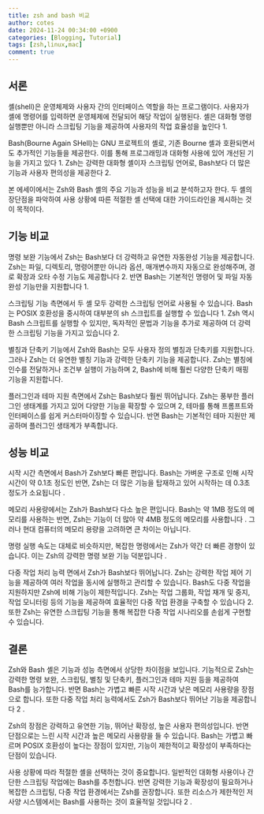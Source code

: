```yaml
---
title: zsh and bash 비교 
author: cotes
date: 2024-11-24 00:34:00 +0900
categories: [Blogging, Tutorial]
tags: [zsh,linux,mac]
comment: true
---
```



서론
--

셸(shell)은 운영체제와 사용자 간의 인터페이스 역할을 하는 프로그램이다. 사용자가 셸에 명령어를 입력하면 운영체제에 전달되어 해당 작업이 실행된다. 셸은 대화형 명령 실행뿐만 아니라 스크립팅 기능을 제공하여 사용자의 작업 효율성을 높인다 1.

Bash(Bourne Again SHell)는 GNU 프로젝트의 셸로, 기존 Bourne 셸과 호환되면서도 추가적인 기능들을 제공한다. 이를 통해 프로그래밍과 대화형 사용에 있어 개선된 기능을 가지고 있다 1. Zsh는 강력한 대화형 셸이자 스크립팅 언어로, Bash보다 더 많은 기능과 사용자 편의성을 제공한다 2.

본 에세이에서는 Zsh와 Bash 셸의 주요 기능과 성능을 비교 분석하고자 한다. 두 셸의 장단점을 파악하여 사용 상황에 따른 적절한 셸 선택에 대한 가이드라인을 제시하는 것이 목적이다.

기능 비교
-----

명령 보완 기능에서 Zsh는 Bash보다 더 강력하고 유연한 자동완성 기능을 제공합니다. Zsh는 파일, 디렉토리, 명령어뿐만 아니라 옵션, 매개변수까지 자동으로 완성해주며, 경로 확장과 오타 수정 기능도 제공합니다 2. 반면 Bash는 기본적인 명령어 및 파일 자동완성 기능만을 지원합니다 1.

스크립팅 기능 측면에서 두 셸 모두 강력한 스크립팅 언어로 사용될 수 있습니다. Bash는 POSIX 호환성을 중시하여 대부분의 sh 스크립트를 실행할 수 있습니다 1. Zsh 역시 Bash 스크립트를 실행할 수 있지만, 독자적인 문법과 기능을 추가로 제공하여 더 강력한 스크립팅 기능을 가지고 있습니다 2.

별칭과 단축키 기능에서 Zsh와 Bash는 모두 사용자 정의 별칭과 단축키를 지원합니다. 그러나 Zsh는 더 유연한 별칭 기능과 강력한 단축키 기능을 제공합니다. Zsh는 별칭에 인수를 전달하거나 조건부 실행이 가능하며 2, Bash에 비해 훨씬 다양한 단축키 매핑 기능을 지원합니다.

플러그인과 테마 지원 측면에서 Zsh는 Bash보다 훨씬 뛰어납니다. Zsh는 풍부한 플러그인 생태계를 가지고 있어 다양한 기능을 확장할 수 있으며 2, 테마를 통해 프롬프트와 인터페이스를 쉽게 커스터마이징할 수 있습니다. 반면 Bash는 기본적인 테마 지원만 제공하며 플러그인 생태계가 부족합니다.

성능 비교
-----

시작 시간 측면에서 Bash가 Zsh보다 빠른 편입니다. Bash는 가벼운 구조로 인해 시작 시간이 약 0.1초 정도인 반면, Zsh는 더 많은 기능을 탑재하고 있어 시작하는 데 0.3초 정도가 소요됩니다 .

메모리 사용량에서는 Zsh가 Bash보다 다소 높은 편입니다. Bash는 약 1MB 정도의 메모리를 사용하는 반면, Zsh는 기능이 더 많아 약 4MB 정도의 메모리를 사용합니다 . 그러나 현대 컴퓨터의 메모리 용량을 고려하면 큰 차이는 아닙니다.

명령 실행 속도는 대체로 비슷하지만, 복잡한 명령에서는 Zsh가 약간 더 빠른 경향이 있습니다. 이는 Zsh의 강력한 명령 보완 기능 덕분입니다 .

다중 작업 처리 능력 면에서 Zsh가 Bash보다 뛰어납니다. Zsh는 강력한 작업 제어 기능을 제공하여 여러 작업을 동시에 실행하고 관리할 수 있습니다. Bash도 다중 작업을 지원하지만 Zsh에 비해 기능이 제한적입니다. Zsh는 작업 그룹화, 작업 재개 및 중지, 작업 모니터링 등의 기능을 제공하여 효율적인 다중 작업 환경을 구축할 수 있습니다 2. 또한 Zsh는 유연한 스크립팅 기능을 통해 복잡한 다중 작업 시나리오를 손쉽게 구현할 수 있습니다.

결론
--

Zsh와 Bash 셸은 기능과 성능 측면에서 상당한 차이점을 보입니다. 기능적으로 Zsh는 강력한 명령 보완, 스크립팅, 별칭 및 단축키, 플러그인과 테마 지원 등을 제공하여 Bash를 능가합니다. 반면 Bash는 가볍고 빠른 시작 시간과 낮은 메모리 사용량을 장점으로 합니다. 또한 다중 작업 처리 능력에서도 Zsh가 Bash보다 뛰어난 기능을 제공합니다 2 .

Zsh의 장점은 강력하고 유연한 기능, 뛰어난 확장성, 높은 사용자 편의성입니다. 반면 단점으로는 느린 시작 시간과 높은 메모리 사용량을 들 수 있습니다. Bash는 가볍고 빠르며 POSIX 호환성이 높다는 장점이 있지만, 기능이 제한적이고 확장성이 부족하다는 단점이 있습니다.

사용 상황에 따라 적절한 셸을 선택하는 것이 중요합니다. 일반적인 대화형 사용이나 간단한 스크립팅 작업에는 Bash를 추천합니다. 반면 강력한 기능과 확장성이 필요하거나 복잡한 스크립팅, 다중 작업 환경에서는 Zsh를 권장합니다. 또한 리소스가 제한적인 저사양 시스템에서는 Bash를 사용하는 것이 효율적일 것입니다 2 .
